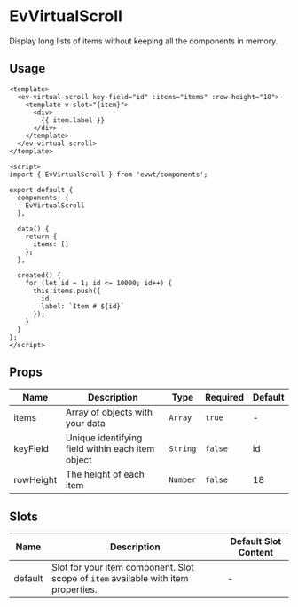 # EvVirtualScroll

Display long lists of items without keeping all the components in memory.

## Usage

```vue
<template>
  <ev-virtual-scroll key-field="id" :items="items" :row-height="18">
    <template v-slot="{item}">
      <div>
        {{ item.label }}
      </div>
    </template>
  </ev-virtual-scroll>
</template>

<script>
import { EvVirtualScroll } from 'evwt/components';

export default {
  components: {
    EvVirtualScroll
  },

  data() {
    return {
      items: []
    };
  },

  created() {
    for (let id = 1; id <= 10000; id++) {
      this.items.push({
        id,
        label: `Item # ${id}`
      });
    }
  }
};
</script>
```


## Props

<!-- @vuese:EvVirtualScroll:props:start -->
|Name|Description|Type|Required|Default|
|---|---|---|---|---|
|items|Array of objects with your data|`Array`|`true`|-|
|keyField|Unique identifying field within each item object|`String`|`false`|id|
|rowHeight|The height of each item|`Number`|`false`|18|

<!-- @vuese:EvVirtualScroll:props:end -->


## Slots

<!-- @vuese:EvVirtualScroll:slots:start -->
|Name|Description|Default Slot Content|
|---|---|---|
|default|Slot for your item component. Slot scope of `item` available with item properties.|-|

<!-- @vuese:EvVirtualScroll:slots:end -->






